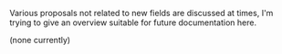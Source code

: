 Various proposals not related to new fields are discussed at times, I'm
trying to give an overview suitable for future documentation here.

(none currently)
